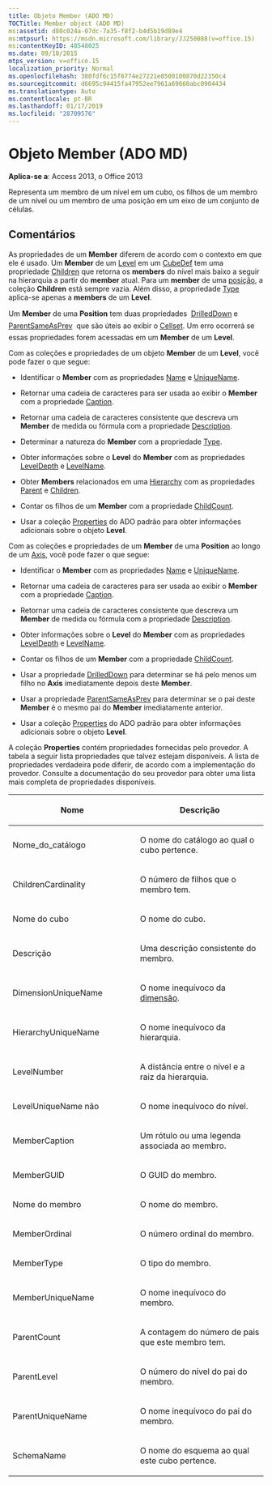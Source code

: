 ```yaml
---
title: Objeto Member (ADO MD)
TOCTitle: Member object (ADO MD)
ms:assetid: d80c024a-07dc-7a35-f8f2-b4d5b19d89e4
ms:mtpsurl: https://msdn.microsoft.com/library/JJ250088(v=office.15)
ms:contentKeyID: 48548025
ms.date: 09/18/2015
mtps_version: v=office.15
localization_priority: Normal
ms.openlocfilehash: 380fdf6c15f6774e27221e8500100870d22350c4
ms.sourcegitcommit: d6695c94415fa47952ee7961a69660abc0904434
ms.translationtype: Auto
ms.contentlocale: pt-BR
ms.lasthandoff: 01/17/2019
ms.locfileid: "28709576"
---
```

# <a name="member-object-ado-md"></a>Objeto Member (ADO MD)


**Aplica-se a**: Access 2013, o Office 2013

Representa um membro de um nível em um cubo, os filhos de um membro de um nível ou um membro de uma posição em um eixo de um conjunto de células.

## <a name="remarks"></a>Comentários

As propriedades de um **Member** diferem de acordo com o contexto em que ele é usado. Um **Member** de um [Level](level-object-ado-md.md) em um [CubeDef](cubedef-object-ado-md.md) tem uma propriedade [Children](children-property-ado-md.md) que retorna os **members** do nível mais baixo a seguir na hierarquia a partir do **member** atual. Para um **member** de uma [posição](position-object-ado-md.md), a coleção **Children** está sempre vazia. Além disso, a propriedade [Type](type-property-ado-md.md) aplica-se apenas a **members** de um **Level**.

Um **Member** de uma **Position** tem duas propriedades  [DrilledDown](drilleddown-property-ado-md.md) e [ParentSameAsPrev](parentsameasprev-property-ado-md.md)  que são úteis ao exibir o [Cellset](cellset-object-ado-md.md). Um erro ocorrerá se essas propriedades forem acessadas em um **Member** de um **Level**.

Com as coleções e propriedades de um objeto **Member** de um **Level**, você pode fazer o que segue:

  - Identificar o **Member** com as propriedades [Name](name-property-ado-md.md) e [UniqueName](uniquename-property-ado-md.md).

  - Retornar uma cadeia de caracteres para ser usada ao exibir o **Member** com a propriedade [Caption](caption-property-ado-md.md).

  - Retornar uma cadeia de caracteres consistente que descreva um **Member** de medida ou fórmula com a propriedade [Description](description-property-ado-md.md).

  - Determinar a natureza do **Member** com a propriedade [Type](type-property-ado-md.md).

  - Obter informações sobre o **Level** do **Member** com as propriedades [LevelDepth](leveldepth-property-ado-md.md) e [LevelName](levelname-property-ado-md.md).

  - Obter **Members** relacionados em uma [Hierarchy](hierarchy-object-ado-md.md) com as propriedades [Parent](parent-property-ado-md.md) e [Children](children-property-ado-md.md).

  - Contar os filhos de um **Member** com a propriedade [ChildCount](childcount-property-ado-md.md).

  - Usar a coleção [Properties](properties-collection-ado.md) do ADO padrão para obter informações adicionais sobre o objeto **Level**.

Com as coleções e propriedades de um **Member** de uma **Position** ao longo de um [Axis](axis-object-ado-md.md), você pode fazer o que segue:

  - Identificar o **Member** com as propriedades [Name](name-property-ado-md.md) e [UniqueName](uniquename-property-ado-md.md).

  - Retornar uma cadeia de caracteres para ser usada ao exibir o **Member** com a propriedade [Caption](caption-property-ado-md.md).

  - Retornar uma cadeia de caracteres consistente que descreva um **Member** de medida ou fórmula com a propriedade [Description](description-property-ado-md.md).

  - Obter informações sobre o **Level** do **Member** com as propriedades [LevelDepth](leveldepth-property-ado-md.md) e [LevelName](levelname-property-ado-md.md).

  - Contar os filhos de um **Member** com a propriedade [ChildCount](childcount-property-ado-md.md).

  - Usar a propriedade [DrilledDown](drilleddown-property-ado-md.md) para determinar se há pelo menos um filho no **Axis** imediatamente depois deste **Member**.

  - Usar a propriedade [ParentSameAsPrev](parentsameasprev-property-ado-md.md) para determinar se o pai deste **Member** é o mesmo pai do **Member** imediatamente anterior.

  - Usar a coleção [Properties](properties-collection-ado.md) do ADO padrão para obter informações adicionais sobre o objeto **Level**.

A coleção **Properties** contém propriedades fornecidas pelo provedor. A tabela a seguir lista propriedades que talvez estejam disponíveis. A lista de propriedades verdadeira pode diferir, de acordo com a implementação do provedor. Consulte a documentação do seu provedor para obter uma lista mais completa de propriedades disponíveis.

<table>
<colgroup>
<col style="width: 50%" />
<col style="width: 50%" />
</colgroup>
<thead>
<tr class="header">
<th><p>Nome</p></th>
<th><p>Descrição</p></th>
</tr>
</thead>
<tbody>
<tr class="odd">
<td><p>Nome_do_catálogo</p></td>
<td><p>O nome do catálogo ao qual o cubo pertence.</p></td>
</tr>
<tr class="even">
<td><p>ChildrenCardinality</p></td>
<td><p>O número de filhos que o membro tem.</p></td>
</tr>
<tr class="odd">
<td><p>Nome do cubo</p></td>
<td><p>O nome do cubo.</p></td>
</tr>
<tr class="even">
<td><p>Descrição</p></td>
<td><p>Uma descrição consistente do membro.</p></td>
</tr>
<tr class="odd">
<td><p>DimensionUniqueName</p></td>
<td><p>O nome inequívoco da <a href="dimension-object-ado-md.md">dimensão</a>.</p></td>
</tr>
<tr class="even">
<td><p>HierarchyUniqueName</p></td>
<td><p>O nome inequívoco da hierarquia.</p></td>
</tr>
<tr class="odd">
<td><p>LevelNumber</p></td>
<td><p>A distância entre o nível e a raiz da hierarquia.</p></td>
</tr>
<tr class="even">
<td><p>LevelUniqueName não</p></td>
<td><p>O nome inequívoco do nível.</p></td>
</tr>
<tr class="odd">
<td><p>MemberCaption</p></td>
<td><p>Um rótulo ou uma legenda associada ao membro.</p></td>
</tr>
<tr class="even">
<td><p>MemberGUID</p></td>
<td><p>O GUID do membro.</p></td>
</tr>
<tr class="odd">
<td><p>Nome do membro</p></td>
<td><p>O nome do membro.</p></td>
</tr>
<tr class="even">
<td><p>MemberOrdinal</p></td>
<td><p>O número ordinal do membro.</p></td>
</tr>
<tr class="odd">
<td><p>MemberType</p></td>
<td><p>O tipo do membro.</p></td>
</tr>
<tr class="even">
<td><p>MemberUniqueName</p></td>
<td><p>O nome inequívoco do membro.</p></td>
</tr>
<tr class="odd">
<td><p>ParentCount</p></td>
<td><p>A contagem do número de pais que este membro tem.</p></td>
</tr>
<tr class="even">
<td><p>ParentLevel</p></td>
<td><p>O número do nível do pai do membro.</p></td>
</tr>
<tr class="odd">
<td><p>ParentUniqueName</p></td>
<td><p>O nome inequívoco do pai do membro.</p></td>
</tr>
<tr class="even">
<td><p>SchemaName</p></td>
<td><p>O nome do esquema ao qual este cubo pertence.</p></td>
</tr>
</tbody>
</table>

